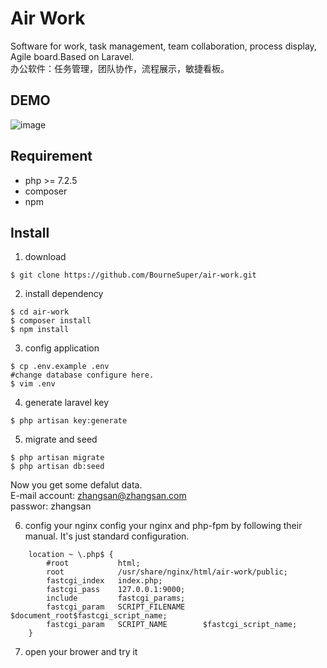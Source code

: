 # Air Work
Software for work, task management, team collaboration, process display, Agile board.Based on Laravel.<br/>
办公软件：任务管理，团队协作，流程展示，敏捷看板。

## DEMO
<!-- [DEMO site（data won't save for long）](http://ec2-18-166-11-79.ap-east-1.compute.amazonaws.com/login "Air Work (data won't save for long)") -->
![image](https://github.com/BourneSuper/air-work/blob/master/README.gif)

## Requirement
- php >= 7.2.5
- composer
- npm

## Install
1. download
```shell
$ git clone https://github.com/BourneSuper/air-work.git
```
2. install dependency
```shell
$ cd air-work
$ composer install
$ npm install
```
3. config application
```shell
$ cp .env.example .env
#change database configure here.
$ vim .env 
```
4. generate laravel key
```shell
$ php artisan key:generate
```
5. migrate and seed
```shell
$ php artisan migrate
$ php artisan db:seed
```
Now you get some defalut data. <br/>
E-mail account: zhangsan@zhangsan.com <br/>
passwor: zhangsan

6. config your nginx
config your nginx and php-fpm by following their manual. It's just standard configuration.
```shell
    location ~ \.php$ {
        #root           html;
        root            /usr/share/nginx/html/air-work/public;
        fastcgi_index   index.php;
        fastcgi_pass    127.0.0.1:9000;
        include         fastcgi_params;
        fastcgi_param   SCRIPT_FILENAME    $document_root$fastcgi_script_name;
        fastcgi_param   SCRIPT_NAME        $fastcgi_script_name;
    }
```
7. open your brower and try it



